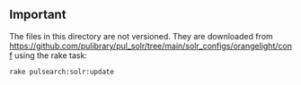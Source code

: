 ## Important

The files in this directory are not versioned.  They are downloaded from
https://github.com/pulibrary/pul_solr/tree/main/solr_configs/orangelight/conf using the rake task:

```
rake pulsearch:solr:update
```
